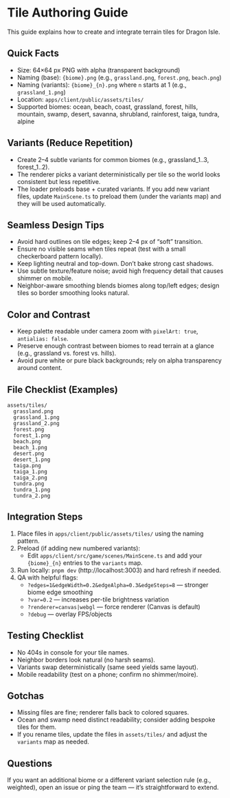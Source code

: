 # Tile Authoring Guide

This guide explains how to create and integrate terrain tiles for Dragon Isle.

## Quick Facts
- Size: 64×64 px PNG with alpha (transparent background)
- Naming (base): `{biome}.png` (e.g., `grassland.png`, `forest.png`, `beach.png`)
- Naming (variants): `{biome}_{n}.png` where `n` starts at 1 (e.g., `grassland_1.png`)
- Location: `apps/client/public/assets/tiles/`
- Supported biomes: ocean, beach, coast, grassland, forest, hills, mountain, swamp, desert, savanna, shrubland, rainforest, taiga, tundra, alpine

## Variants (Reduce Repetition)
- Create 2–4 subtle variants for common biomes (e.g., grassland_1..3, forest_1..2).
- The renderer picks a variant deterministically per tile so the world looks consistent but less repetitive.
- The loader preloads base + curated variants. If you add new variant files, update `MainScene.ts` to preload them (under the variants map) and they will be used automatically.

## Seamless Design Tips
- Avoid hard outlines on tile edges; keep 2–4 px of “soft” transition.
- Ensure no visible seams when tiles repeat (test with a small checkerboard pattern locally).
- Keep lighting neutral and top-down. Don’t bake strong cast shadows.
- Use subtle texture/feature noise; avoid high frequency detail that causes shimmer on mobile.
- Neighbor-aware smoothing blends biomes along top/left edges; design tiles so border smoothing looks natural.

## Color and Contrast
- Keep palette readable under camera zoom with `pixelArt: true`, `antialias: false`.
- Preserve enough contrast between biomes to read terrain at a glance (e.g., grassland vs. forest vs. hills).
- Avoid pure white or pure black backgrounds; rely on alpha transparency around content.

## File Checklist (Examples)
```
assets/tiles/
  grassland.png
  grassland_1.png
  grassland_2.png
  forest.png
  forest_1.png
  beach.png
  beach_1.png
  desert.png
  desert_1.png
  taiga.png
  taiga_1.png
  taiga_2.png
  tundra.png
  tundra_1.png
  tundra_2.png
```

## Integration Steps
1. Place files in `apps/client/public/assets/tiles/` using the naming pattern.
2. Preload (if adding new numbered variants):
   - Edit `apps/client/src/game/scenes/MainScene.ts` and add your `{biome}_{n}` entries to the `variants` map.
3. Run locally: `pnpm dev` (http://localhost:3003) and hard refresh if needed.
4. QA with helpful flags:
   - `?edges=1&edgeWidth=0.2&edgeAlpha=0.3&edgeSteps=8` — stronger biome edge smoothing
   - `?var=0.2` — increases per-tile brightness variation
   - `?renderer=canvas|webgl` — force renderer (Canvas is default)
   - `?debug` — overlay FPS/objects

## Testing Checklist
- No 404s in console for your tile names.
- Neighbor borders look natural (no harsh seams).
- Variants swap deterministically (same seed yields same layout).
- Mobile readability (test on a phone; confirm no shimmer/moire).

## Gotchas
- Missing files are fine; renderer falls back to colored squares.
- Ocean and swamp need distinct readability; consider adding bespoke tiles for them.
- If you rename tiles, update the files in `assets/tiles/` and adjust the `variants` map as needed.

## Questions
If you want an additional biome or a different variant selection rule (e.g., weighted), open an issue or ping the team — it’s straightforward to extend.

